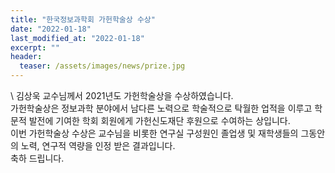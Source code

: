 ```yaml
---
title: "한국정보과학회 가헌학술상 수상"
date: "2022-01-18"
last_modified_at: "2022-01-18"
excerpt: ""
header:
  teaser: /assets/images/news/prize.jpg
---
```

\\
김상욱 교수님께서 2021년도 가헌학술상을 수상하였습니다.<br>가헌학술상은 정보과학 분야에서 남다른 노력으로 학술적으로 탁월한 업적을 이루고 학문적 발전에 기여한 학회 회원에게 가헌신도재단 후원으로 수여하는 상입니다.<br>이번 가헌학술상 수상은 교수님을 비롯한 연구실 구성원인 졸업생 및 재학생들의 그동안의 노력, 연구적 역량을 인정 받은 결과입니다.<br>축하 드립니다.